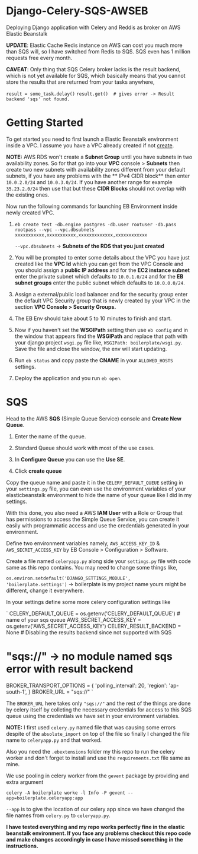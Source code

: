 # Django-Celery-SQS-AWSEB
Deploying Django application with Celery and Reddis as broker on AWS Elastic Beanstalk

**UPDATE**: Elastic Cache Redis instance on AWS can cost you much more than SQS will, so I have switched from Redis to SQS.
SQS even has 1 million requests free every month.

**CAVEAT**: Only thing that SQS Celery broker lacks is the result backend, which is not yet available 
for SQS, which basically means that you cannot store the results that are returned from your tasks 
anywhere,

`result = some_task.delay()`
`result.get()  # gives error -> Result backend 'sqs' not found.`

# Getting Started
To get started you need to first launch a Elastic Beanstalk environment inside a VPC. I assume you
have a VPC already created if not [create](https://docs.aws.amazon.com/elasticbeanstalk/latest/dg/vpc-rds.html).

**NOTE:** AWS RDS won't create a **Subnet Group** until you have subnets in two availability zones.
So for that go into your **VPC** console > **Subnets** then create two new subnets with availability 
zones different from your default subnets, if you have any problems with the **
IPv4 CIDR block** then enter `10.0.2.0/24` and `10.0.3.0/24`. If you have another range for example
`35.23.2.0/24` then use that but these **CIDR Blocks** should not overlap with the existing ones.

Now run the following commands for launching EB Environment inside newly created VPC.

1. `eb create test -db.engine postgres -db.user rootuser -db.pass rootpass --vpc --vpc.dbsubnets xxxxxxxxxxx,xxxxxxxxxxx,xxxxxxxxxxxxx,xxxxxxxxxxxx`

	`--vpc.dbsubnets` -> **Subnets of the RDS that you just created**

2. You will be prompted to enter some details about the VPC you have just created like the **VPC Id** 
	which you can get from the VPC Console and you should assign a **public IP address** and for the 
	**EC2 instance subnet** enter the private subnet which defaults to `10.0.1.0/24` and for the 
	**EB subnet groups** enter the public subnet which defaults to `10.0.0.0/24`.

3. Assign a external/public load balancer and for the security group enter the default VPC Security 
	group that is newly created by your VPC in the section **VPC Console > Security Groups.**

4. The EB Env should take about 5 to 10 minutes to finish and start.

5. Now if you haven't set the **WSGIPath** setting then use `eb config` and in the window that 
	appears find the **WSGIPath** and replace that path with your django project `wsgi.py` file like,
	`WSGIPath: boilerplate/wsgi.py`. Save the file and close the window, the env will start updating.

6. Run `eb status` and copy paste the **CNAME** in your `ALLOWED_HOSTS` settings.

7. Deploy the application and you run `eb open`.

# SQS
Head to the AWS **SQS** (Simple Queue Service) console and **Create New Queue**.

1. Enter the name of the queue. 

2. Standard Queue should work with most of the use cases.

3. In **Configure Queue** you can use the **Use SE**.

4. Click **create queue**

Copy the queue name and paste it in the `CELERY_DEFAULT_QUEUE` setting in your `settings.py` file,
you can even use the environment variables of your elasticbeanstalk environment to hide the name of your queue like I did in my settings.

With this done, you also need a AWS **IAM User** with a Role or Group that has permissions to access 
the Simple Queue Service, you can create it easily with programmatic access and use the credentials 
generated in your environment.

Define two environment variables namely, `AWS_ACCESS_KEY_ID` & `AWS_SECRET_ACCESS_KEY` by EB Console > Configuration > Software.

Create a file named `celeryapp.py` along side your `settings.py` file with code same as this repo 
contains. You may need to change some things like,

`os.environ.setdefault('DJANGO_SETTINGS_MODULE', 'boilerplate.settings')` -> boilerplate is my project name yours might be different, change it everywhere.

In your settings define some more celery configuration settings like

`
CELERY_DEFAULT_QUEUE = os.getenv('CELERY_DEFAULT_QUEUE') # name of your sqs queue
AWS_SECRET_ACCESS_KEY = os.getenv('AWS_SECRET_ACCESS_KEY')
CELERY_RESULT_BACKEND = None  # Disabling the results backend since not supported with SQS
# "sqs://" -> no module named sqs error with result backend
BROKER_TRANSPORT_OPTIONS = {
    'polling_interval': 20,
    'region': 'ap-south-1',
}
BROKER_URL = "sqs://"
`

The `BROKER_URL` here takes only `"sqs://"` and the rest of the things are done by celery itself by 
colleting the necessary credentials for access to this SQS queue using the credentials we have set in 
your environment variables.

**NOTE:** I first used `celery.py` named file that was causing some errors despite of the 
`absolute_import` on top of the file so finally I changed the file name to `celeryapp.py` and
that worked.

Also you need the `.ebextensions` folder my this repo to run the celery worker and don't forget to 
install and use the `requirements.txt` file same as mine.

We use pooling in celery worker from the `gevent` package by providing and extra argument 

`celery -A boilerplate worke -l Info -P gevent --app=boilerplate.celeryapp:app`

`--app` is to give the location of our celery app since we have changed the file names from 
`celery.py` to `celeryapp.py`. 

**I have tested everything and my repo works perfectly fine in the elastic beanstalk environment. If you face any problems checkout this repo code and make changes accordingly in case I have missed something in the instructions.**
